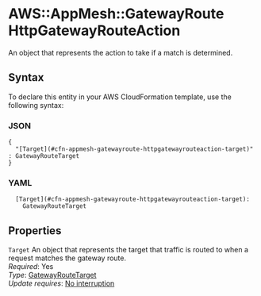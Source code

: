 # AWS::AppMesh::GatewayRoute HttpGatewayRouteAction<a name="aws-properties-appmesh-gatewayroute-httpgatewayrouteaction"></a>

An object that represents the action to take if a match is determined\.

## Syntax<a name="aws-properties-appmesh-gatewayroute-httpgatewayrouteaction-syntax"></a>

To declare this entity in your AWS CloudFormation template, use the following syntax:

### JSON<a name="aws-properties-appmesh-gatewayroute-httpgatewayrouteaction-syntax.json"></a>

```
{
  "[Target](#cfn-appmesh-gatewayroute-httpgatewayrouteaction-target)" : GatewayRouteTarget
}
```

### YAML<a name="aws-properties-appmesh-gatewayroute-httpgatewayrouteaction-syntax.yaml"></a>

```
  [Target](#cfn-appmesh-gatewayroute-httpgatewayrouteaction-target): 
    GatewayRouteTarget
```

## Properties<a name="aws-properties-appmesh-gatewayroute-httpgatewayrouteaction-properties"></a>

`Target`  <a name="cfn-appmesh-gatewayroute-httpgatewayrouteaction-target"></a>
An object that represents the target that traffic is routed to when a request matches the gateway route\.  
*Required*: Yes  
*Type*: [GatewayRouteTarget](aws-properties-appmesh-gatewayroute-gatewayroutetarget.md)  
*Update requires*: [No interruption](https://docs.aws.amazon.com/AWSCloudFormation/latest/UserGuide/using-cfn-updating-stacks-update-behaviors.html#update-no-interrupt)